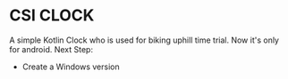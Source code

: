 # CSI CLOCK
A simple Kotlin Clock who is used for biking uphill time trial. Now it's only for android.
Next Step:
- Create a Windows version
